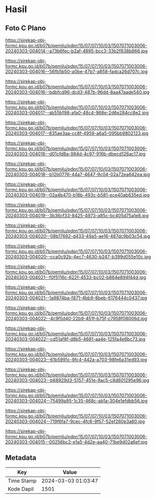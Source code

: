 # Hasil

## Foto C Plano

https://sirekap-obj-formc.kpu.go.id/b07b/pemilu/pdpr/15/07/07/10/03/1507071003006-20240303-004014--a73b6fec-b2af-4895-bcc3-33b2f838b866.jpg

https://sirekap-obj-formc.kpu.go.id/b07b/pemilu/pdpr/15/07/07/10/03/1507071003006-20240303-004016--56fb5b50-a0be-47b7-a858-fadca26d707c.jpg

https://sirekap-obj-formc.kpu.go.id/b07b/pemilu/pdpr/15/07/07/10/03/1507071003006-20240303-004016--bdbfcd96-dcd3-487b-96dd-8aa47aade540.jpg

https://sirekap-obj-formc.kpu.go.id/b07b/pemilu/pdpr/15/07/07/10/03/1507071003006-20240303-004017--ab55b198-afa0-48c4-968e-2d6e284cc8e2.jpg

https://sirekap-obj-formc.kpu.go.id/b07b/pemilu/pdpr/15/07/07/10/03/1507071003006-20240303-004017--835ae3aa-cc8f-4959-a6a5-095bb9802123.jpg

https://sirekap-obj-formc.kpu.go.id/b07b/pemilu/pdpr/15/07/07/10/03/1507071003006-20240303-004018--d01cfd8a-984d-4c97-916b-dbecd126ac17.jpg

https://sirekap-obj-formc.kpu.go.id/b07b/pemilu/pdpr/15/07/07/10/03/1507071003006-20240303-004018--b12b0776-44a7-4647-9c04-02a72ea642ea.jpg

https://sirekap-obj-formc.kpu.go.id/b07b/pemilu/pdpr/15/07/07/10/03/1507071003006-20240303-004019--02a4b470-b18b-493c-b581-ece40ab635ed.jpg

https://sirekap-obj-formc.kpu.go.id/b07b/pemilu/pdpr/15/07/07/10/03/1507071003006-20240303-004019--3b36cf33-8425-4973-a85c-bc405d75a1e8.jpg

https://sirekap-obj-formc.kpu.go.id/b07b/pemilu/pdpr/15/07/07/10/03/1507071003006-20240303-004020--08b17692-d433-49a5-ae16-487dc9b03c54.jpg

https://sirekap-obj-formc.kpu.go.id/b07b/pemilu/pdpr/15/07/07/10/03/1507071003006-20240303-004020--cca0c92b-4ec7-4630-b247-b399d055e10c.jpg

https://sirekap-obj-formc.kpu.go.id/b07b/pemilu/pdpr/15/07/07/10/03/1507071003006-20240303-004021--f0f5116c-622f-4533-bc02-b864e894f44d.jpg

https://sirekap-obj-formc.kpu.go.id/b07b/pemilu/pdpr/15/07/07/10/03/1507071003006-20240303-004021--1a9874ba-f871-4bb9-8beb-6176444c0437.jpg

https://sirekap-obj-formc.kpu.go.id/b07b/pemilu/pdpr/15/07/07/10/03/1507071003006-20240303-004022--4c9f5d40-22b9-451f-b75f-c7958f08006d.jpg

https://sirekap-obj-formc.kpu.go.id/b07b/pemilu/pdpr/15/07/07/10/03/1507071003006-20240303-004022--cd51af8f-d8b5-4681-aa4e-125fa4e6bc73.jpg

https://sirekap-obj-formc.kpu.go.id/b07b/pemilu/pdpr/15/07/07/10/03/1507071003006-20240303-004023--61b5991c-9fc4-442a-a703-98fe6a31ed93.jpg

https://sirekap-obj-formc.kpu.go.id/b07b/pemilu/pdpr/15/07/07/10/03/1507071003006-20240303-004023--b68929d3-5157-451e-9ac5-c8d601295e96.jpg

https://sirekap-obj-formc.kpu.go.id/b07b/pemilu/pdpr/15/07/07/10/03/1507071003006-20240303-004024--75499a95-1c35-468c-ab1a-304e1efdbb56.jpg

https://sirekap-obj-formc.kpu.go.id/b07b/pemilu/pdpr/15/07/07/10/03/1507071003006-20240303-004024--719f6fa7-9cec-4fc6-9f57-52ef260e3a80.jpg

https://sirekap-obj-formc.kpu.go.id/b07b/pemilu/pdpr/15/07/07/10/03/1507071003006-20240303-004015--00256bc2-e1a5-4d2e-aa40-71be9d02a6ef.jpg


## Metadata

| Key        | Value               |
| ---------- | ------------------- |
| Time Stamp | 2024-03-03 01:03:47 |
| Kode Dapil | 1501                |



